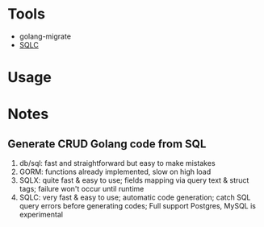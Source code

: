 # Tools
- golang-migrate
- [SQLC](https://sqlc.dev/)

# Usage

# Notes
## Generate CRUD Golang code from SQL
1. db/sql: fast and straightforward but easy to make mistakes
2. GORM: functions already implemented, slow on high load
3. SQLX: quite fast & easy to use; fields mapping via query text & struct tags; failure won't occur until runtime
4. SQLC: very fast & easy to use; automatic code generation; catch SQL query errors before generating codes; Full support Postgres, MySQL is experimental